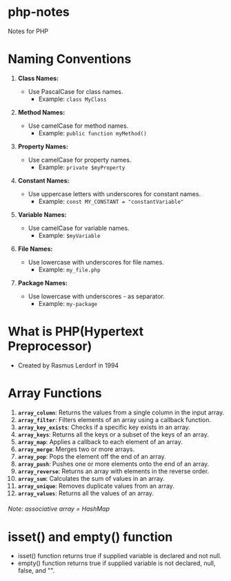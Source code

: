 # php-notes
Notes for PHP

# Naming Conventions
1. **Class Names:**
   - Use PascalCase for class names.
     - Example: `class MyClass`

2. **Method Names:**
   - Use camelCase for method names.
     - Example: `public function myMethod()`

3. **Property Names:**
   - Use camelCase for property names.
     - Example: `private $myProperty`

4. **Constant Names:**
   - Use uppercase letters with underscores for constant names.
     - Example: `const MY_CONSTANT = "constantVariable"`

5. **Variable Names:**
   - Use camelCase for variable names.
     - Example: `$myVariable`
      
6. **File Names:**
   - Use lowercase with underscores for file names.
     - Example: `my_file.php`
      
6. **Package Names:**
   - Use lowercase with underscores - as separator.
     - Example: `my-package`
       
# What is PHP(Hypertext Preprocessor)
- Created by Rasmus Lerdorf in 1994

# Array Functions
1. **`array_column`**: Returns the values from a single column in the input array.
2. **`array_filter`**: Filters elements of an array using a callback function.
3. **`array_key_exists`**: Checks if a specific key exists in an array.
4. **`array_keys`**: Returns all the keys or a subset of the keys of an array.
5. **`array_map`**: Applies a callback to each element of an array.
6. **`array_merge`**: Merges two or more arrays.
7. **`array_pop`**: Pops the element off the end of an array.
8. **`array_push`**: Pushes one or more elements onto the end of an array.
9. **`array_reverse`**: Returns an array with elements in the reverse order.
10. **`array_sum`**: Calculates the sum of values in an array.
11. **`array_unique`**: Removes duplicate values from an array.
12. **`array_values`**: Returns all the values of an array.
###### Note: associative array = HashMap

# isset() and empty() function
- isset() function returns true if supplied variable is declared and not null.
- empty() function returns true if supplied variable is not declared, null, false, and "".
